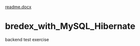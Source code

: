 [readme.docx](https://github.com/StefanovEmilia/bredex_with_MySQL_Hibernate/files/9920875/readme.docx)

# bredex_with_MySQL_Hibernate
backend test exercise



